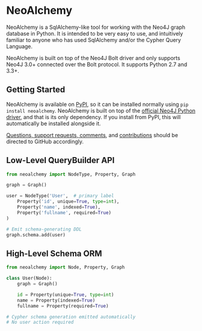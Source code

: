 NeoAlchemy
==========

NeoAlchemy is a SqlAlchemy-like tool for working with the Neo4J graph database
in Python. It is intended to be very easy to use, and intuitively familiar to
anyone who has used SqlAlchemy and/or the Cypher Query Language.

NeoAlchemy is built on top of the Neo4J Bolt driver and only supports Neo4J
3.0+ connected over the Bolt protocol. It supports Python 2.7 and 3.3+.

Getting Started
---------------

NeoAlchemy is available on [PyPI][1], so it can be installed normally using
`pip install neoalchemy`. NeoAlchemy is built on top of the [official Neo4J
Python driver][2], and that is its only dependency. If you install from PyPI,
this will automatically be installed alongside it.

[Questions, support requests, comments][3], and [contributions][4] should be
directed to GitHub accordingly.

Low-Level QueryBuilder API
--------------------------

``` python
from neoalchemy import NodeType, Property, Graph

graph = Graph()

user = NodeType('User',  # primary label
    Property('id', unique=True, type=int),
    Property('name', indexed=True),
    Property('fullname', required=True)
)

# Emit schema-generating DDL
graph.schema.add(user)
```


High-Level Schema ORM
---------------------

``` python
from neoalchemy import Node, Property, Graph

class User(Node):
    graph = Graph()

    id = Property(unique=True, type=int)
    name = Property(indexed=True)
    fullname = Property(required=True)

# Cypher schema generation emitted automatically
# No user action required
```


[1]: https://pypi.python.org/pypi
[2]: https://neo4j.com/developer/python/
[3]: https://github.com/TwoBitAlchemist/NeoAlchemy/issues/new
[4]: https://github.com/TwoBitAlchemist/NeoAlchemy
